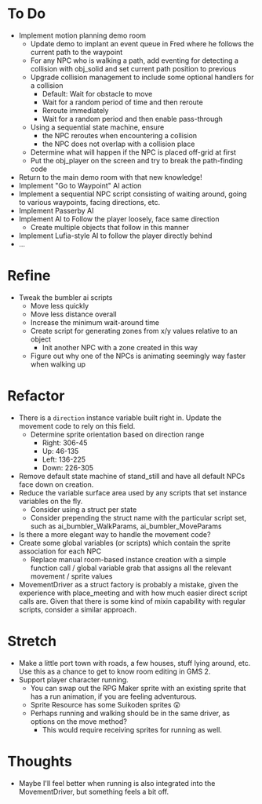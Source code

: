 # To Do
- Implement motion planning demo room
  - Update demo to implant an event queue in Fred where he follows the current path to the waypoint
  - For any NPC who is walking a path, add eventing for detecting a collision with obj_solid and set current path position to previous
  - Upgrade collision management to include some optional handlers for a collision
    - Default: Wait for obstacle to move
    - Wait for a random period of time and then reroute
    - Reroute immediately
    - Wait for a random period and then enable pass-through 
  - Using a sequential state machine, ensure 
    - the NPC reroutes when encountering a collision
    - the NPC does not overlap with a collision place
  - Determine what will happen if the NPC is placed off-grid at first
  - Put the obj_player on the screen and try to break the path-finding code
- Return to the main demo room with that new knowledge!
- Implement "Go to Waypoint" AI action
- Implement a sequential NPC script consisting of waiting around, going to various waypoints, facing directions, etc.
- Implement Passerby AI
- Implement AI to Follow the player loosely, face same direction
  - Create multiple objects that follow in this manner
- Implement Lufia-style AI to follow the player directly behind
- ...

# Refine
- Tweak the bumbler ai scripts
  - Move less quickly
  - Move less distance overall
  - Increase the minimum wait-around time
  - Create script for generating zones from x/y values relative to an object
    - Init another NPC with a zone created in this way
  - Figure out why one of the NPCs is animating seemingly way faster when walking up


# Refactor
- There is a `direction` instance variable built right in. Update the movement code to rely on this field.
  - Determine sprite orientation based on direction range
    - Right: 306-45
    - Up: 46-135
    - Left: 136-225
    - Down: 226-305 
- Remove default state machine of stand_still and have all default NPCs face down on creation.
- Reduce the variable surface area used by any scripts that set instance variables on the fly.
  - Consider using a struct per state
  - Consider prepending the struct name with the particular script set, such as ai_bumbler_WalkParams, ai_bumbler_MoveParams
- Is there a more elegant way to handle the movement code?
- Create some global variables (or scripts) which contain the sprite association for each NPC
  - Replace manual room-based instance creation with a simple function call / global variable grab that assigns all the relevant movement / sprite values
- MovementDriver as a struct factory is probably a mistake, given the experience with place_meeting and with how much easier direct script calls are. Given that there is some kind of mixin capability with regular scripts, consider a similar approach. 

# Stretch
- Make a little port town with roads, a few houses, stuff lying around, etc. Use this as a chance to get to know room editing in GMS 2. 
- Support player character running.
  - You can swap out the RPG Maker sprite with an existing sprite that has a run animation, if you are feeling adventurous.
  - Sprite Resource has some Suikoden sprites 😲
  - Perhaps running and walking should be in the same driver, as options on the move method?
    - This would require receiving sprites for running as well.

# Thoughts
- Maybe I'll feel better when running is also integrated into the MovementDriver, but something feels a bit off.